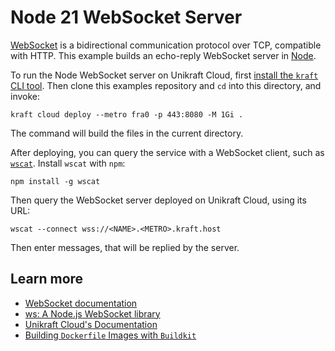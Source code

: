 # Node 21 WebSocket Server

[WebSocket](https://en.wikipedia.org/wiki/WebSocket) is a bidirectional communication protocol over TCP, compatible with HTTP.
This example builds an echo-reply WebSocket server in [Node](https://nodejs.org/en).

To run the Node WebSocket server on Unikraft Cloud, first [install the `kraft` CLI tool](https://unikraft.org/docs/cli).
Then clone this examples repository and `cd` into this directory, and invoke:

```console
kraft cloud deploy --metro fra0 -p 443:8080 -M 1Gi .
```

The command will build the files in the current directory.

After deploying, you can query the service with a WebSocket client, such as [`wscat`](https://github.com/websockets/wscat).
Install `wscat` with `npm`:

```console
npm install -g wscat
```

Then query the WebSocket server deployed on Unikraft Cloud, using its URL:

```console
wscat --connect wss://<NAME>.<METRO>.kraft.host
```

Then enter messages, that will be replied by the server.

## Learn more

- [WebSocket documentation](https://nextjs.org/docs)
- [ws: A Node.js WebSocket library](https://github.com/websockets/ws)
- [Unikraft Cloud's Documentation](https://unikraft.cloud/docs/)
- [Building `Dockerfile` Images with `Buildkit`](https://unikraft.org/guides/building-dockerfile-images-with-buildkit)
